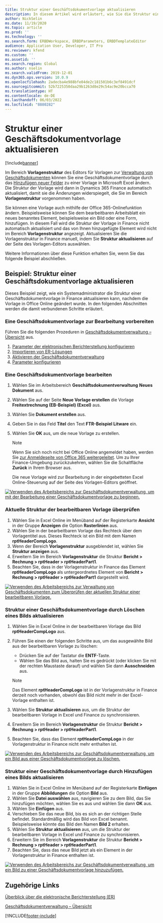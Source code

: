 ```yaml
---
title: Struktur einer Geschäftsdokumentvorlage aktualisieren
description: In diesem Artikel wird erläutert, wie Sie die Struktur einer Geschäftsdokumentvorlage mithilfe der Funktion zur Verwaltung von Geschäftsdokumenten aktualisieren.
author: NickSelin
ms.date: 11/19/2020
ms.topic: article
ms.prod: ''
ms.technology: ''
ms.search.form: ERBDWorkspace, ERBDParameters, ERBDTemplateEditor
audience: Application User, Developer, IT Pro
ms.reviewer: kfend
ms.custom: ''
ms.assetid: ''
ms.search.region: Global
ms.author: nselin
ms.search.validFrom: 2019-12-01
ms.dyn365.ops.version: 10.0.9
ms.openlocfilehash: 2adecba4e988bfe04de2c181501b6c3ef8491dcf
ms.sourcegitcommit: 52b7225350daa29b1263d8e29c54ac9e20bcca70
ms.translationtype: HT
ms.contentlocale: de-DE
ms.lasthandoff: 06/03/2022
ms.locfileid: "8880282"
---
```

# <a name="update-the-structure-of-a-business-document-template"></a>Struktur einer Geschäftsdokumentvorlage aktualisieren 

[!include[banner](../includes/banner.md)]

Im Bereich **Vorlagenstruktur** des Editors für Vorlagen zur [Verwaltung von Geschäftsdokumenten](er-business-document-management.md) können Sie eine Geschäftsdokumentvorlage durch das [Hinzufügen neuer Felder](er-bdm-add-field-to-excel-template.md) zu einer Vorlage in Microsoft Excel ändern. Die Struktur der Vorlage wird dann in Dynamics 365 Finance automatisch aktualisiert, damit sie die Änderungen widerspiegelt, die Sie im Bereich **Vorlagenstruktur** vorgenommen haben.

Sie können eine Vorlage auch mithilfe der Office 365-Onlinefunktion ändern. Beispielsweise können Sie dem bearbeitbaren Arbeitsblatt ein neues benanntes Element, beispielsweise ein Bild oder eine Form, hinzufügen. In diesem Fall wird die Struktur der Vorlage in Finance nicht automatisch aktualisiert und das von Ihnen hinzugefügte Element wird nicht im Bereich **Vorlagenstruktur** angezeigt. Aktualisieren Sie die Vorlagenstruktur in Finance manuell, indem Sie **Struktur aktualisieren** auf der Seite des Vorlagen-Editors auswählen.

Weitere Informationen über diese Funktion erhalten Sie, wenn Sie das folgende Beispiel abschließen.

## <a name="example-update-the-structure-of-a-business-document-template"></a>Beispiel: Struktur einer Geschäftsdokumentvorlage aktualisieren

Dieses Beispiel zeigt, wie ein Systemadministrator die Struktur einer Geschäftsdokumentvorlage in Finance aktualisieren kann, nachdem die Vorlage in Office Online geändert wurde. In den folgenden Abschnitten werden die damit verbundenen Schritte erläutert.

### <a name="prepare-a-business-document-template-for-editing"></a>Eine Geschäftsdokumentvorlage zur Bearbeitung vorbereiten

Führen Sie die folgenden Prozeduren in [Geschäftsdokumentverwaltung – Übersicht](er-business-document-management.md) aus.

1. [Parameter der elektronischen Berichterstellung konfigurieren](er-business-document-management.md#configure-er-parameters)
2. [Importieren von ER-Lösungen](er-business-document-management.md#import-er-solutions)
3. [Aktivieren der Geschäftsdokumentverwaltung](er-business-document-management.md#enable-business-document-management)
4. [Parameter konfigurieren](er-business-document-management.md#configure-parameters)

### <a name="edit-a-business-document-template"></a>Eine Geschäftsdokumentvorlage bearbeiten

1. Wählen Sie im Arbeitsbereich **Geschäftsdokumentverwaltung** **Neues Dokument** aus.
2. Wählen Sie auf der Seite **Neue Vorlage erstellen** die Vorlage **Freitextrechnung (EB-Beispiel) (Excel)** aus.
3. Wählen Sie **Dokument erstellen** aus.
4. Geben Sie in das Feld **Titel** den Text **FTR-Beispiel Litware** ein.
5. Wählen Sie **OK** aus, um die neue Vorlage zu erstellen.

    > [!NOTE]
    > Wenn Sie sich noch nicht bei Office Online angemeldet haben, werden Sie [zur Anmeldeseite von Office 365 weitergeleitet](er-business-document-management.md#frequently-asked-questions). Um zu Ihrer Finance-Umgebung zurückzukehren, wählen Sie die Schaltfläche **Zurück** in Ihrem Browser aus.

    Die neue Vorlage wird zur Bearbeitung in der eingebetteten Excel Online-Steuerung auf der Seite des Vorlagen-Editors geöffnet.

[![Verwenden des Arbeitsbereichs zur Geschäftsdokumentverwaltung, um mit der Bearbeitung einer Geschäftsdokumentvorlage zu beginnen.](./media/er-bdm-update-structure1.gif)](./media/er-bdm-update-structure1.gif)

### <a name="review-the-current-structure-of-the-editable-template"></a>Aktuelle Struktur der bearbeitbaren Vorlage überprüfen

1. Wählen Sie in Excel Online im Menüband auf der Registerkarte **Ansicht** in der Gruppe **Anzeigen** die Option **Rasterlinien** aus.
2. Wählen Sie in der bearbeitbaren Vorlage das Rechteck über dem Vorlagentitel aus. Dieses Rechteck ist ein Bild mit dem Namen **rptHeaderCompLogo**.
3. Wenn der Bereich **Vorlagenstruktur** ausgeblendet ist, wählen Sie **Struktur anzeigen** aus.
4. Erweitern Sie im Bereich **Vorlagenstruktur** die Struktur **Bericht \> Rechnung \> rptHeader \> rptHeaderPart1**.
5. Beachten Sie, dass in der Vorlagenstruktur in Finance das Element **rptHeaderCompLogo** als untergeordnetes Element von **Bericht \> Rechnung \> rptHeader \> rptHeaderPart1** dargestellt wird.

[![Verwenden des Arbeitsbereichs zur Verwaltung von Geschäftsdokumenten zum Überprüfen der aktuellen Struktur einer bearbeitbaren Vorlage.](./media/er-bdm-update-structure2.gif)](./media/er-bdm-update-structure2.gif)

### <a name="update-the-structure-of-a-business-document-template-by-deleting-a-picture"></a>Struktur einer Geschäftsdokumentvorlage durch Löschen eines Bilds aktualisieren

1. Wählen Sie in Excel Online in der bearbeitbaren Vorlage das Bild **rptHeaderCompLogo** aus.
2. Führen Sie einen der folgenden Schritte aus, um das ausgewählte Bild aus der bearbeitbaren Vorlage zu löschen:

    - Drücken Sie auf der Tastatur die **ENTF**-Taste.
    - Wählen Sie das Bild aus, halten Sie es gedrückt (oder klicken Sie mit der rechten Maustaste darauf) und wählen Sie dann **Ausschneiden** aus.

    > [!NOTE]
    > Das Element **rptHeaderCompLogo** ist in der Vorlagenstruktur in Finance derzeit noch vorhanden, obwohl das Bild nicht mehr in der Excel-Vorlage enthalten ist.

3. Wählen Sie **Struktur aktualisieren** aus, um die Struktur der bearbeitbaren Vorlage in Excel und Finance zu synchronisieren.
4. Erweitern Sie im Bereich **Vorlagenstruktur** die Struktur **Bericht \> Rechnung \> rptHeader \> rptHeaderPart1**.
5. Beachten Sie, dass das Element **rptHeaderCompLogo** in der Vorlagenstruktur in Finance nicht mehr enthalten ist.

[![Verwenden des Arbeitsbereichs zur Geschäftsdokumentverwaltung, um ein Bild aus einer Geschäftsdokumentvorlage zu löschen.](./media/er-bdm-update-structure3.gif)](./media/er-bdm-update-structure3.gif)

### <a name="update-the-structure-of-a-business-document-template-by-adding-a-picture"></a>Struktur einer Geschäftsdokumentvorlage durch Hinzufügen eines Bilds aktualisieren

1. Wählen Sie in Excel Online im Menüband auf der Registerkarte **Einfügen** in der Gruppe **Abbildungen** die Option **Bild** aus.
2. Wählen Sie **Datei auswählen** aus, navigieren Sie zu dem Bild, das Sie hinzufügen möchten, wählen Sie es aus und wählen Sie dann **OK** aus.
3. Wählen Sie **Einfügen** aus.
4. Verschieben Sie das neue Bild, bis es sich an der richtigen Stelle befindet. Standardmäßig wird das Bild von Excel benannt. Beispielsweise könnte das Bild den Namen **Bild 2** erhalten.
5. Wählen Sie **Struktur aktualisieren** aus, um die Struktur der bearbeitbaren Vorlage in Excel und Finance zu synchronisieren.
6. Erweitern Sie im Bereich **Vorlagenstruktur** die Struktur **Bericht \> Rechnung \> rptHeader \> rptHeaderPart1**.
7. Beachten Sie, dass das neue Bild jetzt als ein Element in der Vorlagenstruktur in Finance enthalten ist.

[![Verwenden des Arbeitsbereichs zur Geschäftsdokumentverwaltung, um ein Bild zu einer Geschäftsdokumentvorlage hinzuzufügen.](./media/er-bdm-update-structure4.gif)](./media/er-bdm-update-structure4.gif)

## <a name="related-links"></a>Zugehörige Links

[Überblick über die elektronische Berichterstellung (ER)](general-electronic-reporting.md)

[Geschäftsdokumentverwaltung – Übersicht](er-business-document-management.md)


[!INCLUDE[footer-include](../../../includes/footer-banner.md)]